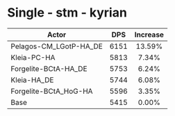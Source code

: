 # Single - stm - kyrian
| Actor | DPS | Increase |
|---|:---:|:---:|
|Pelagos-CM_LGotP-HA_DE|6151|13.59%|
|Kleia-PC-HA|5813|7.34%|
|Forgelite-BCtA-HA_DE|5753|6.24%|
|Kleia-HA_DE|5744|6.08%|
|Forgelite-BCtA_HoG-HA|5596|3.35%|
|Base|5415|0.00%|
